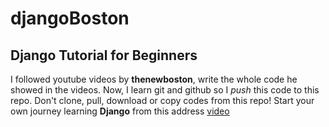 # djangoBoston
## Django Tutorial for Beginners
I followed youtube videos by **thenewboston**, write the whole code he showed in the videos. 
Now, I learn git and github so I *push* this code to this repo. Don't clone, pull, download or copy codes from this repo! Start your own journey learning **Django** from this address
[video](https://www.youtube.com/watch?v=qgGIqRFvFFk)

